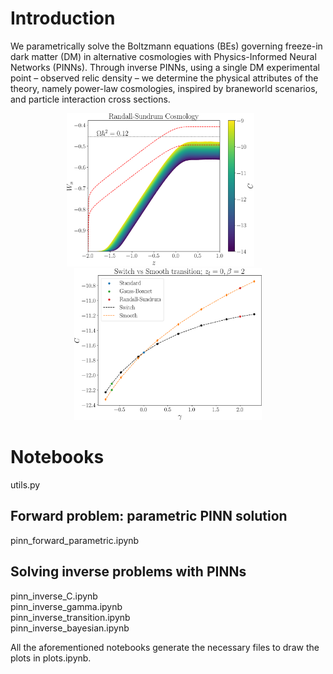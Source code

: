 # Introduction

We parametrically solve the Boltzmann equations (BEs) governing freeze-in dark matter (DM) in alternative cosmologies with Physics-Informed Neural Networks (PINNs). Through inverse PINNs, using a single DM experimental point – observed relic density – we determine the physical attributes of the theory, namely power-law cosmologies, inspired by braneworld scenarios, and particle interaction cross sections.

<p align="center">
  <img src="https://github.com/MPedraBento/PINN-Freeze-In/blob/main/plots/ParametricRS.png" width="300" />  &nbsp  &nbsp &nbsp
  <img src="https://github.com/MPedraBento/PINN-Freeze-In/blob/main/plots/SwitchVsSmooth.png" width="300" /> 
</p>

# Notebooks
utils.py

## Forward problem: parametric PINN solution
pinn_forward_parametric.ipynb

## Solving inverse problems with PINNs
pinn_inverse_C.ipynb <br>
pinn_inverse_gamma.ipynb <br>
pinn_inverse_transition.ipynb <br>
pinn_inverse_bayesian.ipynb <br>

All the aforementioned notebooks generate the necessary files to draw the plots in plots.ipynb.
